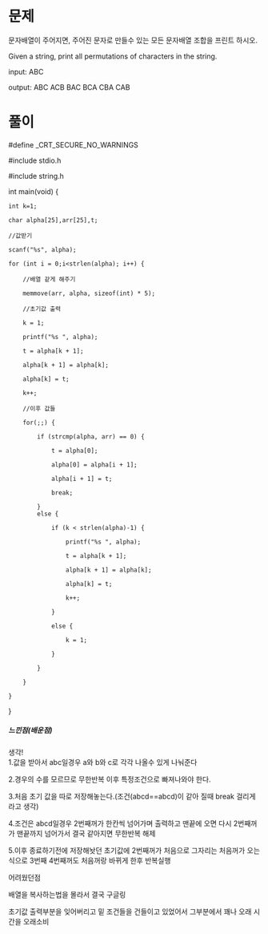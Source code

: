 # 문제
문자배열이 주어지면, 주어진 문자로 만들수 있는 모든 문자배열 조합을 프린트 하시오.



Given a string, print all permutations of characters in the string.



input: ABC

output: ABC ACB BAC BCA CBA CAB


# 풀이

#define _CRT_SECURE_NO_WARNINGS

#include stdio.h

#include string.h

int main(void) {

	int k=1;
	
	char alpha[25],arr[25],t;
	
	//값받기
	
	scanf("%s", alpha);
	
	for (int i = 0;i<strlen(alpha); i++) {
	
		//배열 같게 해주기
		
		memmove(arr, alpha, sizeof(int) * 5);
		
		//초기값 출력
		
		k = 1;
		
		printf("%s ", alpha);
		
		t = alpha[k + 1];
		
		alpha[k + 1] = alpha[k];
		
		alpha[k] = t;
		
		k++;
		
		//이후 값들
		
		for(;;) {
		
			if (strcmp(alpha, arr) == 0) {
			
				t = alpha[0];
				
				alpha[0] = alpha[i + 1];
				
				alpha[i + 1] = t;
				
				break;
				
			}
			else {
			
				if (k < strlen(alpha)-1) {
				
					printf("%s ", alpha);
					
					t = alpha[k + 1];
					
					alpha[k + 1] = alpha[k];
					
					alpha[k] = t;
					
					k++;
					
				}
				
				else {
				
					k = 1;
					
				}
				
			}
			
		}
		
	}
	
}

##### 느낀점(배운점)
생각!
<br>
1.값을 받아서 abc일경우 a와 b와 c로 각각 나올수 있게 나눠준다
<br>

2.경우의 수를 모르므로 무한반복 이후 특정조건으로 빠져나와야 한다.
<br>

3.처음 초기 값을 따로 저장해놓는다.(조건(abcd==abcd)이 같아 질때 break 걸리게 라고 생각)
<br>

4.조건은 abcd일경우 2번째꺼가 한칸씩 넘어가며 출력하고 맨끝에 오면 다시 2번째꺼가 맨끝까지 넘어가서 결국 같아지면 무한반복 해제
<br>

5.이후 종료하기전에 저장해놧던 초기값에 2번째꺼가 처음으로 그자리는 처음꺼가 오는식으로 3번째 4번째꺼도 처음꺼랑 바뀌게 한후 반복실행
<br>

어려웠던점
<br>

배열을 복사하는법을 몰라서 결국 구글링
<br>

초기값 출력부분을 잊어버리고 밑 조건들을 건들이고 있었어서 그부분에서 꽤나 오래 시간을 오래소비 
<br>
